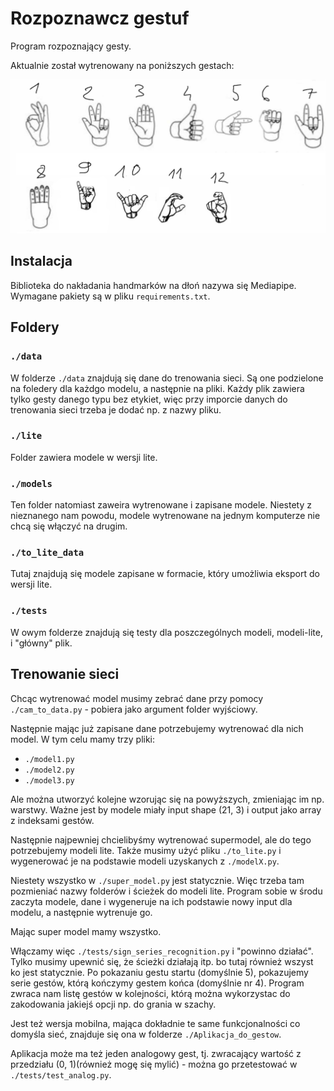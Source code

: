# Rozpoznawcz gestuf

Program rozpoznający gesty.

Aktualnie został wytrenowany na poniższych gestach:

<p align="center">
  <img src="./alfabet.png"/>
</p>

## Instalacja

Biblioteka do nakładania handmarków na dłoń nazywa się Mediapipe.
Wymagane pakiety są w pliku `requirements.txt`. 


## Foldery

### `./data`

W folderze `./data` znajdują się dane do trenowania sieci. Są one podzielone na foledery dla każdgo modelu, a następnie na pliki. Każdy plik zawiera tylko gesty danego typu bez etykiet, więc przy imporcie danych do trenowania sieci trzeba je dodać np. z nazwy pliku.

### `./lite`

Folder zawiera modele w wersji lite.

### `./models`

Ten folder natomiast zaweira wytrenowane i zapisane modele. Niestety z nieznanego nam powodu, modele wytrenowane na jednym komputerze nie chcą się włączyć na drugim.

### `./to_lite_data`

Tutaj znajdują się modele zapisane w formacie, który umożliwia eksport do wersji lite.

### `./tests`

W owym folderze znajdują się testy dla poszczególnych modeli, modeli-lite, i "główny" plik.

## Trenowanie sieci

Chcąc wytrenować model musimy zebrać dane przy pomocy `./cam_to_data.py` - pobiera jako argument folder wyjściowy.

Następnie mając już zapisane dane potrzebujemy wytrenować dla nich model. W tym celu mamy trzy pliki:
- `./model1.py`
- `./model2.py`
- `./model3.py`

Ale można utworzyć kolejne wzorując się na powyższych, zmieniając im np. warstwy. Ważne jest by modele miały input shape (21, 3) i output jako array z indeksami gestów.

Następnie najpewniej chcielibyśmy wytrenować supermodel, ale do tego potrzebujemy modeli lite. Także musimy użyć pliku `./to_lite.py` i wygenerować je na podstawie modeli uzyskanych z `./modelX.py`.

Niestety wszystko w `./super_model.py` jest statycznie. Więc trzeba tam pozmieniać nazwy folderów i ścieżek do modeli lite. Program sobie w środu zaczyta modele, dane i wygeneruje na ich podstawie nowy input dla modelu, a następnie wytrenuje go.

Mając super model mamy wszystko. 

Włączamy więc `./tests/sign_series_recognition.py` i "powinno działać". Tylko musimy upewnić się, że ścieżki działają itp. bo tutaj również wszyst ko jest statycznie.
Po pokazaniu gestu startu (domyślnie 5), pokazujemy serie gestów, którą kończymy gestem końca (domyślnie nr 4). Program zwraca nam listę gestów w kolejności, którą można wykorzystac do zakodowania jakiejś opcji np. do grania w szachy.

Jest też wersja mobilna, mająca dokładnie te same funkcjonalności co domyśla sieć, znajduje się ona w folderze `./Aplikacja_do_gestow`.

Aplikacja może ma też jeden analogowy gest, tj. zwracający wartość z przedziału (0, 1)(również mogę się mylić) - można go przetestować w `./tests/test_analog.py`.


